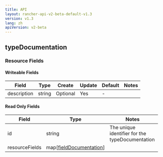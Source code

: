 ```yaml
---
title: API
layout: rancher-api-v2-beta-default-v1.3
version: v1.3
lang: zh
apiVersion: v2-beta
---
```


## typeDocumentation



### Resource Fields

#### Writeable Fields

Field | Type | Create | Update | Default | Notes
---|---|---|---|---|---
description | string | Optional | Yes | - | 


#### Read Only Fields

Field | Type   | Notes
---|---|---
id | string  | The unique identifier for the typeDocumentation
resourceFields | map[[fieldDocumentation]({{site.baseurl}}/rancher/{{page.version}}/{{page.lang}}/api/{{page.apiVersion}}/api-resources/fieldDocumentation/)]  | 


<br>
